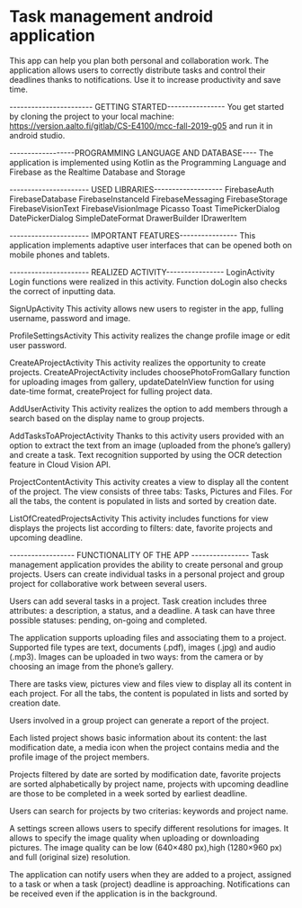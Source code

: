 # Task management android application
This app can help you plan both personal and collaboration work. The application allows users to correctly distribute tasks and control their deadlines thanks to notifications. Use it to increase productivity and save time.

----------------------- GETTING STARTED----------------
You get started by cloning the project to your local machine:
https://version.aalto.fi/gitlab/CS-E4100/mcc-fall-2019-g05
and run it in android studio.

------------------PROGRAMMING LANGUAGE AND DATABASE----
The application is implemented using Kotlin as the Programming Language and Firebase as the Realtime Database and Storage

---------------------- USED LIBRARIES-------------------
FirebaseAuth
FirebaseDatabase
FirebaseInstanceId
FirebaseMessaging
FirebaseStorage
FirebaseVisionText
FirebaseVisionImage
Picasso 
Toast
TimePickerDialog
DatePickerDialog
SimpleDateFormat
DrawerBuilder
IDrawerItem

---------------------- IMPORTANT FEATURES----------------
This application implements adaptive user interfaces that can be opened both on mobile phones and tablets.

---------------------- REALIZED ACTIVITY----------------
LoginActivity
Login functions were realized in this activity. Function doLogin also checks the correct of inputting data.

SignUpActivity
This activity allows new users to register in the app, fulling username, password and image. 

ProfileSettingsActivity
This activity realizes the change profile image or edit user password.

CreateAProjectActivity
This activity realizes the opportunity to create projects. CreateAProjectActivity includes choosePhotoFromGallary function for uploading images from gallery, updateDateInView function for using date-time format, createProject for fulling project data.

AddUserActivity
This activity realizes the option to add members through a search based on the display name to group projects. 

AddTasksToAProjectActivity
Thanks to this activity users provided with an option to extract the text from an image (uploaded from the phone’s gallery) and create a task. Text recognition supported by using the OCR detection feature in Cloud Vision API.

ProjectContentActivity
This activity creates a view to display all the content of the project. The view consists of three tabs: Tasks, Pictures and Files. For all the tabs, the content is populated in lists and sorted by creation date.

ListOfCreatedProjectsActivity
This activity includes functions for view displays the projects list according to filters: date, favorite projects and upcoming deadline.

------------------ FUNCTIONALITY OF THE APP ----------------
Task management application provides the ability to create personal and group projects. Users can create individual tasks in a personal project and group project for collaborative work between several users.

Users can add several tasks in a project. Task creation includes three attributes: a description, a status, and a deadline. A task can have three possible statuses: pending, on-going and completed.

The application supports uploading files and associating them to a project. Supported file types are text, documents (.pdf), images (.jpg) and audio (.mp3). Images can be uploaded in two ways: from the camera or by choosing an image from the phone’s gallery. 

There are tasks view, pictures view and files view to display all its content in each project. For all the tabs, the content is populated in lists and sorted by creation date. 

Users involved in a group project can generate a report of the project.

Each listed project shows basic information about its content: the last modification date, a media icon when the project contains media and the profile image of the project members.

Projects filtered by date are sorted by modification date, favorite projects are sorted alphabetically by project name, projects with upcoming deadline are those to be completed in a week sorted by earliest deadline.

Users can search for projects by two criterias: keywords and project name.

A settings screen allows users to specify different resolutions for images. It allows to specify the image quality when uploading or downloading pictures. The image quality can be low (640×480 px),high (1280×960 px) and full (original size) resolution.

The application can notify users when they are added to a project, assigned to a task or when a task (project) deadline is approaching. Notifications can be received even if the application is in the background.